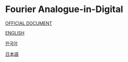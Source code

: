 # Fourier Analogue-in-Digital

[OFFICIAL DOCUMENT](https://mikhael-openworkspace.notion.site/Fourier-Analogue-in-Digital-d170c1760cbf4bb4aaea9b1f09b7fead?pvs=4)

[ENGLISH](./README/README-EN.md)

[한국어](./README/README-KR.md)

[日本語](./README/README-JP.md)
